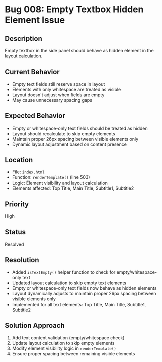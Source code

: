 # Bug 008: Empty Textbox Hidden Element Issue

## Description
Empty textbox in the side panel should behave as hidden element in the layout calculation.

## Current Behavior
- Empty text fields still reserve space in layout
- Elements with only whitespace are treated as visible
- Layout doesn't adjust when fields are empty
- May cause unnecessary spacing gaps

## Expected Behavior
- Empty or whitespace-only text fields should be treated as hidden
- Layout should recalculate to skip empty elements
- Maintain proper 26px spacing between visible elements only
- Dynamic layout adjustment based on content presence

## Location
- File: `index.html`
- Function: `renderTemplate()` (line 503)
- Logic: Element visibility and layout calculation
- Elements affected: Top Title, Main Title, Subtitle1, Subtitle2

## Priority
High

## Status
Resolved

## Resolution
- Added `isTextEmpty()` helper function to check for empty/whitespace-only text
- Updated layout calculation to skip empty text elements
- Empty or whitespace-only text fields now behave as hidden elements
- Layout dynamically adjusts to maintain proper 26px spacing between visible elements only
- Implemented for all text elements: Top Title, Main Title, Subtitle1, Subtitle2

## Solution Approach
1. Add text content validation (empty/whitespace check)
2. Update layout calculation to skip empty elements
3. Modify element visibility logic in `renderTemplate()`
4. Ensure proper spacing between remaining visible elements